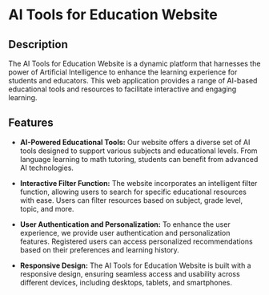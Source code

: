 # AI Tools for Education Website



## Description

The AI Tools for Education Website is a dynamic platform that harnesses the power of Artificial Intelligence to enhance the learning experience for students and educators. This web application provides a range of AI-based educational tools and resources to facilitate interactive and engaging learning.

## Features

- **AI-Powered Educational Tools:** Our website offers a diverse set of AI tools designed to support various subjects and educational levels. From language learning to math tutoring, students can benefit from advanced AI technologies.

- **Interactive Filter Function:** The website incorporates an intelligent filter function, allowing users to search for specific educational resources with ease. Users can filter resources based on subject, grade level, topic, and more.

- **User Authentication and Personalization:** To enhance the user experience, we provide user authentication and personalization features. Registered users can access personalized recommendations based on their preferences and learning history.

- **Responsive Design:** The AI Tools for Education Website is built with a responsive design, ensuring seamless access and usability across different devices, including desktops, tablets, and smartphones.

